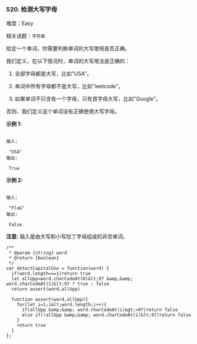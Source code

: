 ### 520. 检测大写字母

难度：Easy

相关话题：`字符串`

给定一个单词，你需要判断单词的大写使用是否正确。



我们定义，在以下情况时，单词的大写用法是正确的：





1. 全部字母都是大写，比如"USA"。

2. 单词中所有字母都不是大写，比如"leetcode"。

3. 如果单词不只含有一个字母，只有首字母大写，比如"Google"。





否则，我们定义这个单词没有正确使用大写字母。



 **示例 1:** 





```

输入:

 "USA"
输出:

 True

```

 **示例 2:** 





```

输入:

 "FlaG"
输出:

 False

```

 **注意:**  输入是由大写和小写拉丁字母组成的非空单词。




```
/**
 * @param {string} word
 * @return {boolean}
 */
var detectCapitalUse = function(word) {
  if(word.length===1)return true
  let allUpp=word.charCodeAt(0)&lt;97 &amp;&amp; word.charCodeAt(1)&lt;97 ? true : false
  return assert(word,allUpp)
  
  function assert(word,allUpp){
    for(let i=1;i&lt;word.length;i++){
      if(allUpp &amp;&amp; word.charCodeAt(i)&gt;=97)return false
      else if(!allUpp &amp;&amp; word.charCodeAt(i)&lt;97)return false
    }      
    return true
  }
};



```
